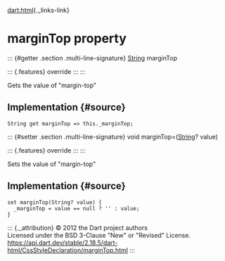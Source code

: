 [dart:html](../../dart-html/dart-html-library){._links-link}

marginTop property
==================

::: {#getter .section .multi-line-signature}
[String](../../dart-core/string-class) marginTop

::: {.features}
override
:::
:::

Gets the value of \"margin-top\"

Implementation {#source}
--------------

``` {.language-dart data-language="dart"}
String get marginTop => this._marginTop;
```

::: {#setter .section .multi-line-signature}
void marginTop=([String](../../dart-core/string-class)? value)

::: {.features}
override
:::
:::

Sets the value of \"margin-top\"

Implementation {#source}
--------------

``` {.language-dart data-language="dart"}
set marginTop(String? value) {
  _marginTop = value == null ? '' : value;
}
```

::: {._attribution}
© 2012 the Dart project authors\
Licensed under the BSD 3-Clause \"New\" or \"Revised\" License.\
<https://api.dart.dev/stable/2.18.5/dart-html/CssStyleDeclaration/marginTop.html>
:::
